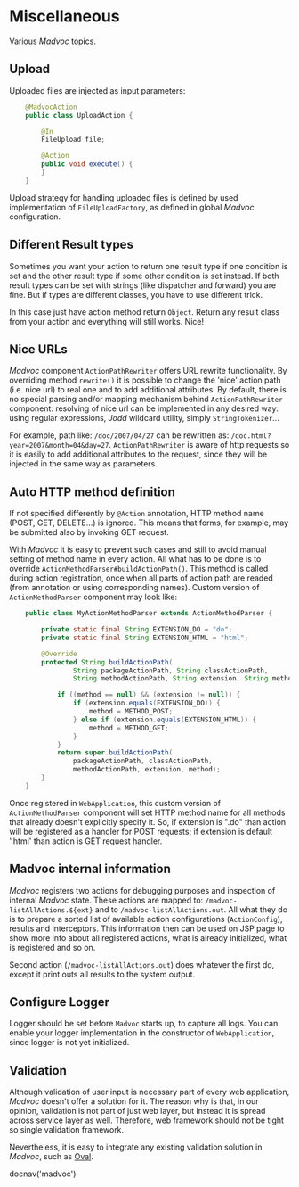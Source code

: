 # Miscellaneous

Various *Madvoc* topics.

## Upload

Uploaded files are injected as input parameters:

~~~~~ java
    @MadvocAction
    public class UploadAction {

    	@In
    	FileUpload file;

    	@Action
    	public void execute() {
    	}
    }
~~~~~

Upload strategy for handling uploaded files is defined by used
implementation of `FileUploadFactory`, as defined in global *Madvoc*
configuration.

## Different Result types

Sometimes you want your action to return one result type if one condition is set
and the other result type if some other condition is set instead.
If both result types can be set with strings (like dispatcher and forward)
you are fine. But if types are different classes, you have to use different
trick.

In this case just have action method return `Object`. Return any result
class from your action and everything will still works. Nice!

## Nice URLs

*Madvoc* component `ActionPathRewriter` offers URL rewrite
functionality. By overriding method `rewrite()` it is possible to change
the \'nice\' action path (i.e. nice url) to real one and to add
additional attributes. By default, there is no special parsing and/or
mapping mechanism behind `ActionPathRewriter` component: resolving of
nice url can be implemented in any desired way: using regular
expressions, *Jodd* wildcard utility, simply `StringTokenizer`...

For example, path like: `/doc/2007/04/27` can be rewritten as:
`/doc.html?year=2007&month=04&day=27`. `ActionPathRewriter` is aware of
http requests so it is easily to add additional attributes to the
request, since they will be injected in the same way as parameters.

## Auto HTTP method definition

If not specified differently by `@Action` annotation, HTTP method name
(POST, GET, DELETE...) is ignored. This means that forms, for example,
may be submitted also by invoking GET request.

With *Madvoc* it is easy to prevent such cases and still to avoid manual
setting of method name in every action. All what has to be done is to
override `ActionMethodParser#buildActionPath()`. This method is called
during action registration, once when all parts of action path are
readed (from annotation or using corresponding names). Custom version of
`ActionMethodParser` component may look like:

~~~~~ java
    public class MyActionMethodParser extends ActionMethodParser {

    	private static final String EXTENSION_DO = "do";
    	private static final String EXTENSION_HTML = "html";

    	@Override
    	protected String buildActionPath(
                String packageActionPath, String classActionPath,
                String methodActionPath, String extension, String method) {

    		if ((method == null) && (extension != null)) {
    			if (extension.equals(EXTENSION_DO)) {
    				method = METHOD_POST;
    			} else if (extension.equals(EXTENSION_HTML)) {
    				method = METHOD_GET;
    			}
    		}
    		return super.buildActionPath(
                packageActionPath, classActionPath,
                methodActionPath, extension, method);
    	}
    }
~~~~~

Once registered in `WebApplication`, this custom version of
`ActionMethodParser` component will set HTTP method name for all methods
that already doesn't explicitly specify it. So, if extension is \".do\"
than action will be registered as a handler for POST requests; if
extension is default \'.html\' than action is GET request handler.

## Madvoc internal information

*Madvoc* registers two actions for debugging purposes and inspection of
internal *Madvoc* state. These actions are mapped to:
`/madvoc-listAllActions.${ext}` and to `/madvoc-listAllActions.out`. All
what they do is to prepare a sorted list of available action
configurations (`ActionConfig`), results and interceptors. This
information then can be used on JSP page to show more info about all
registered actions, what is already initialized, what is registered and
so on.

Second action (`/madvoc-listAllActions.out`) does whatever the first do,
except it print outs all results to the system output.

## Configure Logger

Logger should be set before `Madvoc` starts up, to capture all logs.
You can enable your logger implementation in the constructor of
`WebApplication`, since logger is not yet initialized.

## Validation

Although validation of user input is necessary part of every web
application, *Madvoc* doesn't offer a solution for it. The reason why
is that, in our opinion, validation is not part of just web layer, but
instead it is spread across service layer as well. Therefore, web
framework should not be tight so single validation framework.

Nevertheless, it is easy to integrate any existing validation solution
in *Madvoc*, such as [Oval][1].

<js>docnav('madvoc')</js>

[1]: http://oval.sourceforge.net/
